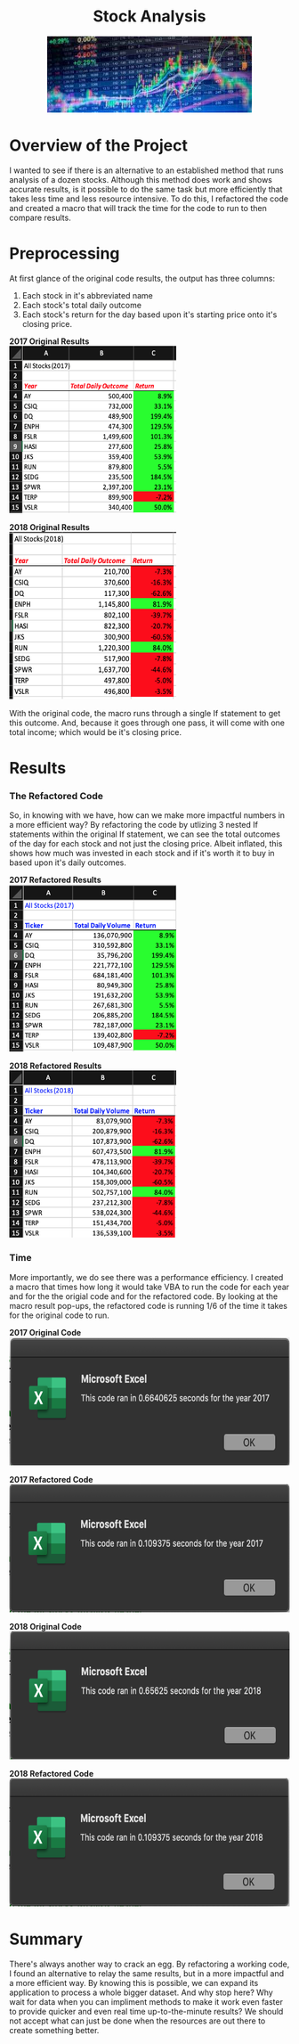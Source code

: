 <h1 align = "center"> Stock Analysis
</h1>

<p align = "center">
<img src = "https://raw.githubusercontent.com/JoseCalucag/stock_analysis/master/Resources/stock.jpeg">
 </p>

# Overview of the Project
I wanted to see if there is an alternative to an established method that runs analysis of a dozen stocks. Although this method does work and shows accurate results, is it possible to do the same task but more efficiently that takes less time and less resource intensive. To do this, I refactored the code and created a macro that will track the time for the code to run to then compare results. 

# Preprocessing
At first glance of the original code results, the output has three columns: <br>
1) Each stock in it's abbreviated name <br>
2) Each stock's total daily outcome <br>
3) Each stock's return for the day based upon it's starting price onto it's closing price.<br>

**2017 Original Results** <br/>
<img src = "https://github.com/JoseCalucag/stock_analysis/blob/master/Resources/2017%20Original%20Sheet.png" width="300" height="300">

**2018 Original Results** <br/>
<img src = "https://github.com/JoseCalucag/stock_analysis/blob/master/Resources/2018%20Original%20Sheet.png" width="300" height="300">

With the original code, the macro runs through a single If statement to get this outcome. And, because it goes through one pass, it will come with one total income; which would be it's closing price. 

# Results

### The Refactored Code 
So, in knowing with we have, how can we make more impactful numbers in a more efficient way? By refactoring the code by utlizing 3 nested If statements within the original If statement, we can see the total outcomes of the day for each stock and not just the closing price. Albeit inflated, this  shows how much was invested in each stock and if it's worth it to buy in based upon it's daily outcomes.

**2017 Refactored Results** <br/>
<img src = "https://github.com/JoseCalucag/stock_analysis/blob/master/Resources/2017%20sheet.png" width="300" height="300">

**2018 Refactored Results** <br/>
<img src = "https://github.com/JoseCalucag/stock_analysis/blob/master/Resources/2018%20sheet.png" width="300" height="300">

### Time
More importantly, we do see there was a performance efficiency. I created a macro that times how long it would take VBA to run the code for each year and for the the origial code and for the refactored code. By looking at the macro result pop-ups, the refactored code is running 1/6 of the time it takes for the original code to run.

**2017 Original Code** <br/>
<img src = "https://github.com/JoseCalucag/stock_analysis/blob/master/Resources/2017%20-%20Original.png" width="600" height="230">

**2017 Refactored Code** <br/>
<img src = "https://github.com/JoseCalucag/stock_analysis/blob/master/Resources/2017%20-%20Challenge.png" width="600" height="230">

**2018 Original Code** <br/>
<img src = "https://github.com/JoseCalucag/stock_analysis/blob/master/Resources/2018%20-%20Original.png" width="600" height="230">

**2018 Refactored Code** <br/>
<img src = "https://github.com/JoseCalucag/stock_analysis/blob/master/Resources/2018%20-%20Challenge.png" width="600" height="230">

# Summary
There's always another way to crack an egg. By refactoring a working code, I found an alternative to relay the same results, but in a more impactful and a more efficient way. By knowing this is possible, we can expand its application to process a whole bigger dataset. And why stop here? Why  wait for data when you can impliment methods to make it work even faster to provide quicker and even real time up-to-the-minute results? We should not accept what can just be done when the resources are out there to create something better.
